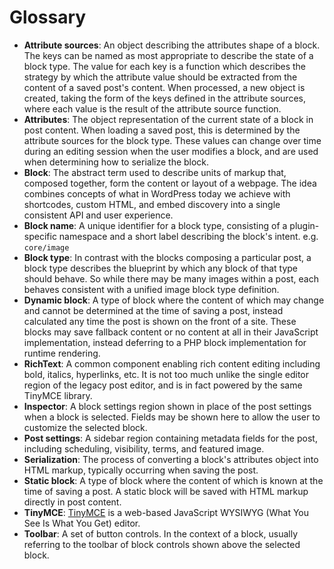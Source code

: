 # Glossary

- __Attribute sources__: An object describing the attributes shape of a block. The keys can be named as most appropriate to describe the state of a block type. The value for each key is a function which describes the strategy by which the attribute value should be extracted from the content of a saved post's content. When processed, a new object is created, taking the form of the keys defined in the attribute sources, where each value is the result of the attribute source function.
- __Attributes__: The object representation of the current state of a block in post content. When loading a saved post, this is determined by the attribute sources for the block type. These values can change over time during an editing session when the user modifies a block, and are used when determining how to serialize the block.
- __Block__: The abstract term used to describe units of markup that, composed together, form the content or layout of a webpage. The idea combines concepts of what in WordPress today we achieve with shortcodes, custom HTML, and embed discovery into a single consistent API and user experience.
- __Block name__: A unique identifier for a block type, consisting of a plugin-specific namespace and a short label describing the block's intent. e.g. `core/image`
- __Block type__: In contrast with the blocks composing a particular post, a block type describes the blueprint by which any block of that type should behave. So while there may be many images within a post, each behaves consistent with a unified image block type definition.
- __Dynamic block__: A type of block where the content of which may change and cannot be determined at the time of saving a post, instead calculated any time the post is shown on the front of a site. These blocks may save fallback content or no content at all in their JavaScript implementation, instead deferring to a PHP block implementation for runtime rendering.
- __RichText__: A common component enabling rich content editing including bold, italics, hyperlinks, etc. It is not too much unlike the single editor region of the legacy post editor, and is in fact powered by the same TinyMCE library.
- __Inspector__: A block settings region shown in place of the post settings when a block is selected. Fields may be shown here to allow the user to customize the selected block.
- __Post settings__: A sidebar region containing metadata fields for the post, including scheduling, visibility, terms, and featured image.
- __Serialization__: The process of converting a block's attributes object into HTML markup, typically occurring when saving the post.
- __Static block__: A type of block where the content of which is known at the time of saving a post. A static block will be saved with HTML markup directly in post content.
- __TinyMCE__: [TinyMCE](https://www.tinymce.com/) is a web-based JavaScript WYSIWYG (What You See Is What You Get) editor.
- __Toolbar__: A set of button controls. In the context of a block, usually referring to the toolbar of block controls shown above the selected block.
